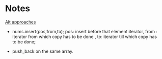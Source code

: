 # Notes

[Alt approaches](https://leetcode.com/problems/concatenation-of-array/discuss/3073190/3-ways-to-solve-this-problem-in-C%2B%2B)

- nums.insert(pos,from,to); pos: insert before that element iterator, from : iterator from which copy has to be done , to: iterator till which copy has to be done;

- push_back on the same array.
